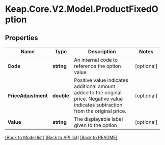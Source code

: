 # Keap.Core.V2.Model.ProductFixedOption

## Properties

Name | Type | Description | Notes
------------ | ------------- | ------------- | -------------
**Code** | **string** | An internal code to reference the option value | [optional] 
**PriceAdjustment** | **double** | Positive value indicates additional amount added to the original price. Negative value indicates subtraction from the original price. | [optional] 
**Value** | **string** | The displayable label given to the option | [optional] 

[[Back to Model list]](../README.md#documentation-for-models) [[Back to API list]](../README.md#documentation-for-api-endpoints) [[Back to README]](../README.md)

